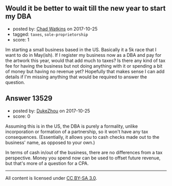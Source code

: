 ## Would it be better to wait till the new year to start my DBA

- posted by: [Chad Watkins](https://stackexchange.com/users/2132559/chad-watkins) on 2017-10-25
- tagged: `taxes`, `sole-proprietorship`
- score: 1

Im starting a small business based in the US. Basically it a 5k race that I want to do in May(ish). If I register my business now as a DBA and pay for the artwork this year, would that add much to taxes? Is there any kind of tax fee for having the business but not doing anything with it or spending a bit of money but having no revenue yet? Hopefully that makes sense I can add details if I'm missing anything that would be required to answer the question.


## Answer 13529

- posted by: [DukeZhou](https://stackexchange.com/users/4146639/dukezhou) on 2017-10-25
- score: 0

Assuming this is in the US, the DBA is purely a formality, unlike incorporation or formation of a partnership, so it won't have any tax consequences.  (Essentially, it allows you to cash checks made out to the business' name, as opposed to your own.)

In terms of cash in/out of the business, there are no differences from a tax perspective.  Money you spend now can be used to offset future revenue, but that's more of a question for a CPA.






---

All content is licensed under [CC BY-SA 3.0](https://creativecommons.org/licenses/by-sa/3.0/).
